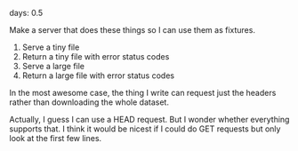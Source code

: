 days: 0.5


Make a server that does these things so I can use them as fixtures.

1. Serve a tiny file
2. Return a tiny file with error status codes
3. Serve a large file
4. Return a large file with error status codes

In the most awesome case, the thing I write can request just the
headers rather than downloading the whole dataset.

Actually, I guess I can use a HEAD request. But I wonder whether
everything supports that. I think it would be nicest if I could
do GET requests but only look at the first few lines.
